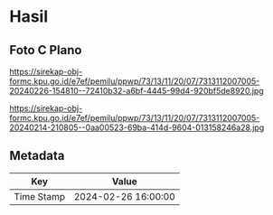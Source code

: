 # Hasil

## Foto C Plano

https://sirekap-obj-formc.kpu.go.id/e7ef/pemilu/ppwp/73/13/11/20/07/7313112007005-20240226-154810--72410b32-a6bf-4445-99d4-920bf5de8920.jpg

https://sirekap-obj-formc.kpu.go.id/e7ef/pemilu/ppwp/73/13/11/20/07/7313112007005-20240214-210805--0aa00523-69ba-414d-9604-013158246a28.jpg


## Metadata

| Key        | Value               |
| ---------- | ------------------- |
| Time Stamp | 2024-02-26 16:00:00 |



